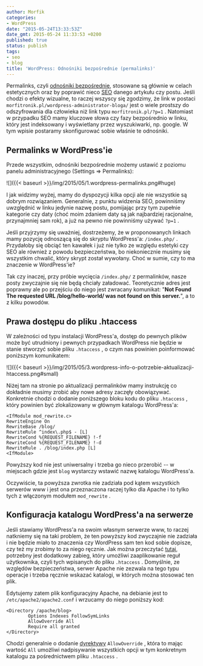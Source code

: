 ```yaml
---
author: Morfik
categories:
- WordPress
date: "2015-05-24T13:33:53Z"
date_gmt: 2015-05-24 11:33:53 +0200
published: true
status: publish
tags:
- seo
- blog
title: 'WordPress: Odnośniki bezpośrednie (permalinks)'
---
```


Permalinks, czyli [odnośniki bezpośrednie](https://codex.wordpress.org/Using_Permalinks), stosowane
są głównie w celach estetycznych oraz by poprawić nieco
[SEO](https://pl.wikipedia.org/wiki/Optymalizacja_dla_wyszukiwarek_internetowych) danego artykułu
czy postu. Jeśli chodzi o efekty wizualne, to raczej wszyscy się zgodzimy, że link w postaci
`morfitronik.pl/wordpress-administrator-bloga/` jest o wiele prostszy do odszyfrowania dla człowieka
niż link typu `morfitronik.pl/?p=1` . Natomiast w przypadku SEO mamy kluczowe słowa czy fazy
bezpośrednio w linku, który jest indeksowany i wyświetlany przez wyszukiwarki, np. google. W tym
wpisie postaramy skonfigurować sobie właśnie te odnośniki.

<!--more-->
## Permalinks w WordPress'ie

Przede wszystkim, odnośniki bezpośrednie możemy ustawić z poziomu panelu administracyjnego
(Settings => Permalinks):

![]({{< baseurl >}}/img/2015/05/1.wordpress-permalinks.png#huge)

I jak widzimy wyżej, mamy do dyspozycji kilka opcji ale nie wszystkie są dobrym rozwiązaniem.
Generalnie, z punktu widzenia SEO, powinniśmy uwzględnić w linku jedynie nazwę postu, pomijając przy
tym zupełnie kategorie czy daty (choć moim zdaniem daty są jak najbardziej racjonalne, przynajmniej
sam rok), a już na pewno nie powinniśmy używać `?p=1` .

Jeśli przyjrzymy się uważniej, dostrzeżemy, że w proponowanych linkach mamy pozycję odnoszącą się do
skryptu WordPress'a: `/index.php/` . Przydałoby się obciąć ten kawałek i już nie tylko ze względu
estetyki czy SEO ale również z powodu bezpieczeństwa, bo niekoniecznie musimy się wszystkim chwalić,
który skrypt został wywołany. Choć w sumie, czy to ma znaczenie w WordPress'ie?

Tak czy inaczej, przy próbie wycięcia `/index.php/` z permalinków, nasze posty zwyczajnie się nie
będą chciały załadować. Teoretycznie adres jest poprawny ale po przejściu do niego jest zwracany
komunikat: "**Not Found The requested URL /blog/hello-world/ was not found on this server.**", a to
z kilku powodów.

## Prawa dostępu do pliku .htaccess

W zależności od typu instalacji WordPress'a, dostęp do pewnych plików może być utrudniony i pewnych
przypadkach WordPress nie będzie w stanie stworzyć sobie pliku `.htaccess` , o czym nas powinien
poinformować poniższym komunikatem:

![]({{< baseurl >}}/img/2015/05/3.wordpress-info-o-potrzebie-aktualizacji-htaccess.png#small)

Niżej tam na stronie po aktualizacji permalinków mamy instrukcję co dokładnie musimy zrobić aby nowe
adresy zaczęły obowiązywać. Konkretnie chodzi o dodanie poniższego bloku kodu do pliku `.htaccess` ,
który powinien być zlokalizowany w głównym katalogu WordPress'a:

    <IfModule mod_rewrite.c>
    RewriteEngine On
    RewriteBase /blog/
    RewriteRule ^index\.php$ - [L]
    RewriteCond %{REQUEST_FILENAME} !-f
    RewriteCond %{REQUEST_FILENAME} !-d
    RewriteRule . /blog/index.php [L]
    <IfModule>

Powyższy kod nie jest uniwersalny i trzeba go nieco przerobić -- w miejscach gdzie jest `blog`
wystarczy wstawić nazwę katalogu WordPress'a.

Oczywiście, ta powyższa zwrotka nie zadziała pod kątem wszystkich serwerów www i jest ona
przeznaczona raczej tylko dla Apache i to tylko tych z włączonym modułem `mod_rewrite` .

## Konfiguracja katalogu WordPress'a na serwerze

Jeśli stawiamy WordPress'a na swoim własnym serwerze www, to raczej natkniemy się na taki problem,
że ten powyższy kod zwyczajnie nie zadziała i nie będzie miało to znaczenia czy WordPress sam ten
kod sobie dopisze, czy też my zrobimy to za niego ręcznie. Jak można przeczytać
[tutaj](https://codex.wordpress.org/Using_Permalinks#Using_.22Pretty.22_permalinks), potrzebny jest
dodatkowy zabieg, który umożliwi zaaplikowanie reguł użytkownika, czyli tych wpisanych do pliku
`.htaccess` . Domyślnie, ze względów bezpieczeństwa, serwer Apache nie zezwala na tego typu operacje
i trzeba ręcznie wskazać katalogi, w których można stosować ten plik.

Edytujemy zatem plik konfiguracyjny Apache, na debianie jest to `/etc/apache2/apache2.conf` i
wrzucamy do niego poniższy kod:

    <Directory /apache/blog>
            Options Indexes FollowSymLinks
            AllowOverride All
            Require all granted
    </Directory>

Chodzi generalnie o dodanie
[dyrektywy](https://httpd.apache.org/docs/2.2/mod/core.html#allowoverride) `AllowOverride` , która
to mając wartość `All` umożliwi nadpisywanie wszystkich opcji w tym konkretnym katalogu za
pośrednictwem pliku `.htaccess` .
